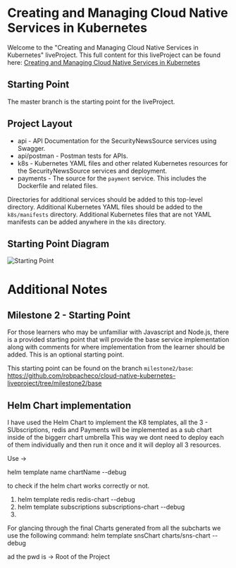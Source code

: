 # Creating and Managing Cloud Native Services in Kubernetes

Welcome to the "Creating and Managing Cloud Native Services in Kubernetes" liveProject. This full content for this liveProject can be found here: [Creating and Managing Cloud Native Services in Kubernetes](https://www.manning.com/liveproject/creating-and-managing-cloud-native-services-in-kubernetes)

## Starting Point

The master branch is the starting point for the liveProject.

## Project Layout

* api - API Documentation for the SecurityNewsSource services using Swagger.
* api/postman - Postman tests for APIs.
* k8s - Kubernetes YAML files and other related Kubernetes resources for the SecurityNewsSource services and deployment.
* payments - The source for the `payment` service. This includes the Dockerfile and related files.

Directories for additional services should be added to this top-level directory. Additional Kubernetes YAML files should
be added to the `k8s/manifests` directory. Additional Kubernetes files that are not YAML manifests can be added anywhere
in the `k8s` directory.

## Starting Point Diagram

![Starting Point](diagrams/Milestone1-Start.png)

# Additional Notes 

## Milestone 2 - Starting Point

For those learners who may be unfamiliar with Javascript and Node.js, there is a provided starting point that will provide the base service implementation along with comments for where implementation from the learner should be added. This is an optional starting point.

This starting point can be found on the branch `milestone2/base`: https://github.com/robpacheco/cloud-native-kubernetes-liveproject/tree/milestone2/base


## Helm Chart implementation

I have used the Helm Chart to implement the K8 templates, all the 3 - SUbscriptions, redis and Payments will be implemented as a sub chart inside of the biggerr chart umbrella
This way we dont need to deploy each of them individually and then run it once and it will deploy all 3 resources.

Use ->

helm template name chartName --debug

to check if the helm chart works correctly or not.

1. helm template redis redis-chart --debug
2. helm template subscriptions subscriptions-chart --debug
3. 


For glancing through the final Charts generated from all the subcharts we use the following command:
helm template snsChart charts/sns-chart --debug

ad the pwd is -> Root of the Project